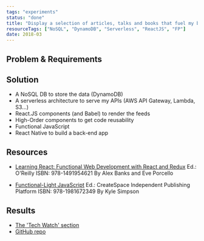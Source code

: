 ```yaml
---
tags: "experiments"
status: "done"
title: "Display a selection of articles, talks and books that fuel my brain"
resourceTags: ["NoSQL", "DynamoDB", "Serverless", "ReactJS", "FP"]
date: 2018-03
---
```


## Problem & Requirements

## Solution

- A NoSQL DB to store the data (DynamoDB)
- A serverless architecture to serve my APIs (AWS API Gateway, Lambda, S3...)
- React.JS components (and Babel) to render the feeds
- High-Order components to get code reusability
- Functional JavaScript
- React Native to build a back-end app

## Resources

- [Learning React: Functional Web Development with React and Redux](https://www.amazon.com/Learning-React-Functional-Development-Redux/dp/1491954620)
  Ed.: O'Reilly
  ISBN: 978-1491954621
  By Alex Banks and Eve Porcello

- [Functional-Light JavaScript](https://www.amazon.com/Functional-Light-JavaScript-Balanced-Pragmatic-FP/dp/1981672346)
  Ed.: CreateSpace Independent Publishing Platform
  ISBN: 978-1981672349
  By Kyle Simpson

## Results

- [The 'Tech Watch' section](/#brainfuel)
- [GitHub repo](https://github.com/fellowseb/lab)
